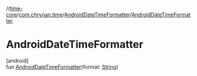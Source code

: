 //[time-core](../../../index.md)/[com.chrynan.time](../index.md)/[AndroidDateTimeFormatter](index.md)/[AndroidDateTimeFormatter](-android-date-time-formatter.md)

# AndroidDateTimeFormatter

[android]\
fun [AndroidDateTimeFormatter](-android-date-time-formatter.md)(format: [String](https://kotlinlang.org/api/latest/jvm/stdlib/kotlin/-string/index.html))
